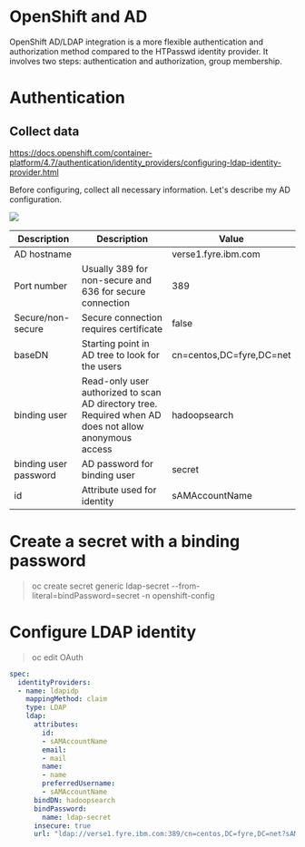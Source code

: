# OpenShift and AD

OpenShift AD/LDAP integration is a more flexible authentication and authorization method compared to the HTPasswd identity provider. It involves two steps: authentication and authorization, group membership.

# Authentication

## Collect data

https://docs.openshift.com/container-platform/4.7/authentication/identity_providers/configuring-ldap-identity-provider.html

Before configuring, collect all necessary information. Let's describe my AD configuration.

![](https://github.com/stanislawbartkowski/CP4D/blob/main/img/Zrzut%20ekranu%20z%202021-06-15%2013-38-22.png)

| Description | Description | Value |
| ---------- | ---------- | ----- |
| AD hostname | | verse1.fyre.ibm.com
| Port number | Usually 389 for non-secure and 636 for secure connection | 389
| Secure/non-secure | Secure connection requires certificate | false
| baseDN | Starting point in AD tree to look for the users | cn=centos,DC=fyre,DC=net
| binding user | Read-only user authorized to scan AD directory tree. Required when AD does not allow anonymous access | hadoopsearch
| binding user password | AD password for binding user | secret
| id | Attribute used for identity | sAMAccountName

# Create a secret with a binding password

> oc create secret generic ldap-secret --from-literal=bindPassword=secret -n openshift-config

# Configure LDAP identity

> oc edit OAuth<br>
```YAML
spec:
  identityProviders:
  - name: ldapidp 
    mappingMethod: claim 
    type: LDAP
    ldap:
      attributes:
        id: 
        - sAMAccountName
        email: 
        - mail
        name: 
        - name
        preferredUsername: 
        - sAMAccountName
      bindDN: hadoopsearch 
      bindPassword: 
        name: ldap-secret
      insecure: true
      url: "ldap://verse1.fyre.ibm.com:389/cn=centos,DC=fyre,DC=net?sAMAccountName" 
```
